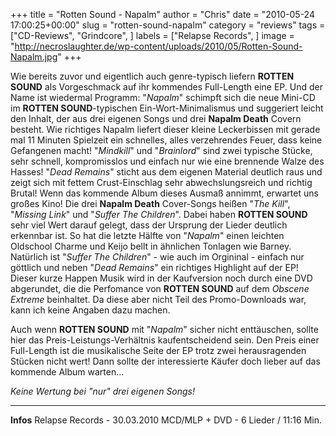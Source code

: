 +++
title = "Rotten Sound - Napalm"
author = "Chris"
date = "2010-05-24 17:00:25+00:00"
slug = "rotten-sound-napalm"
category = "reviews"
tags = ["CD-Reviews", "Grindcore", ]
labels = ["Relapse Records", ]
image = "http://necroslaughter.de/wp-content/uploads/2010/05/Rotten-Sound-Napalm.jpg"
+++

Wie bereits zuvor und eigentlich auch genre-typisch liefern **ROTTEN SOUND** als Vorgeschmack auf ihr kommendes Full-Length eine EP. Und der Name ist wiedermal Programm: "_Napalm_" schimpft sich die neue Mini-CD im **ROTTEN SOUND**-typischen Ein-Wort-Minimalismus und suggeriert leicht den Inhalt, der aus drei eigenen Songs und drei **Napalm Death** Covern besteht. Wie richtiges Napalm liefert dieser kleine Leckerbissen mit gerade mal 11 Minuten Spielzeit ein schnelles, alles verzehrendes Feuer, dass keine Gefangenen macht! "_Mindkill_" und "_Brainlord_" sind zwei typische Stücke, sehr schnell, kompromisslos und einfach nur wie eine brennende Walze des Hasses! "_Dead Remains_" sticht aus dem eigenen Material deutlich raus und zeigt sich mit fettem Crust-Einschlag sehr abwechslungsreich und richtig Brutal! Wenn das kommende Album dieses Ausmaß annimmt, erwartet uns großes Kino!
Die drei **Napalm Death** Cover-Songs heißen "_The Kill_", "_Missing Link_" und "_Suffer The Children_". Dabei haben **ROTTEN SOUND** sehr viel Wert darauf gelegt, dass der Ursprung der Lieder deutlich erkennbar ist. So hat die letzte Hälfte von "_Napalm_" einen leichten Oldschool Charme und Keijo bellt in ähnlichen Tonlagen wie Barney. Natürlich ist "_Suffer The Children_" - wie auch im Orgininal - einfach nur göttlich und neben "_Dead Remains_" ein richtiges Highlight auf der EP!
Dieser kurze Happen Musik wird in der Kaufversion noch durch eine DVD abgerundet, die die Perfomance von **ROTTEN SOUND** auf dem _Obscene Extreme_ beinhaltet. Da diese aber nicht Teil des Promo-Downloads war, kann ich keine Angaben dazu machen.

Auch wenn **ROTTEN SOUND** mit "_Napalm_" sicher nicht enttäuschen, sollte hier das Preis-Leistungs-Verhältnis kaufentscheidend sein. Den Preis einer Full-Length ist die musikalische Seite der EP trotz zwei herausragenden Stücken nicht wert! Dann sollte der interessierte Käufer doch lieber auf das kommende Album warten...

_Keine Wertung bei "nur" drei eigenen Songs!_



---
**Infos**
Relapse Records - 30.03.2010
MCD/MLP + DVD - 6 Lieder / 11:16 Min.
